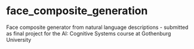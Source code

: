 # face_composite_generation
Face composite generator from natural language descriptions - submitted as final project for the AI: Cognitive Systems course at Gothenburg University
